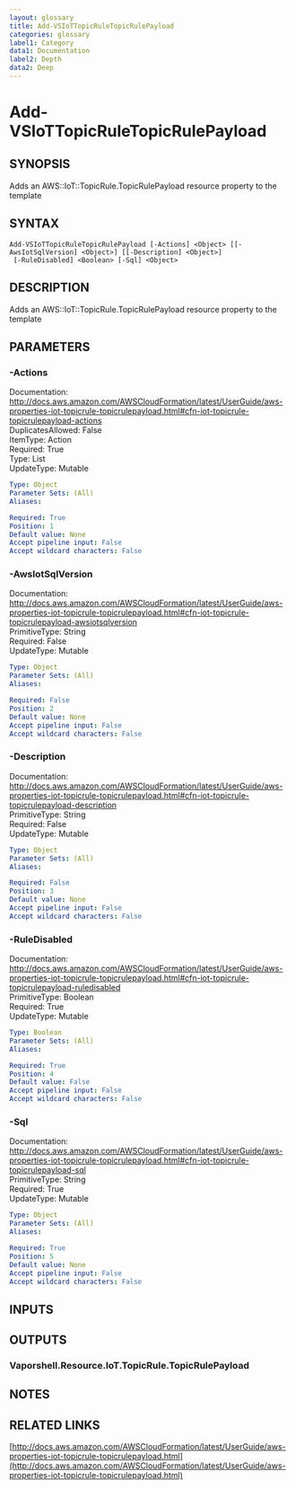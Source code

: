 ```yaml
---
layout: glossary
title: Add-VSIoTTopicRuleTopicRulePayload
categories: glossary
label1: Category
data1: Documentation
label2: Depth
data2: Deep
---
```


# Add-VSIoTTopicRuleTopicRulePayload

## SYNOPSIS
Adds an AWS::IoT::TopicRule.TopicRulePayload resource property to the template

## SYNTAX

```
Add-VSIoTTopicRuleTopicRulePayload [-Actions] <Object> [[-AwsIotSqlVersion] <Object>] [[-Description] <Object>]
 [-RuleDisabled] <Boolean> [-Sql] <Object>
```

## DESCRIPTION
Adds an AWS::IoT::TopicRule.TopicRulePayload resource property to the template

## PARAMETERS

### -Actions
Documentation: http://docs.aws.amazon.com/AWSCloudFormation/latest/UserGuide/aws-properties-iot-topicrule-topicrulepayload.html#cfn-iot-topicrule-topicrulepayload-actions    
DuplicatesAllowed: False    
ItemType: Action    
Required: True    
Type: List    
UpdateType: Mutable

```yaml
Type: Object
Parameter Sets: (All)
Aliases: 

Required: True
Position: 1
Default value: None
Accept pipeline input: False
Accept wildcard characters: False
```

### -AwsIotSqlVersion
Documentation: http://docs.aws.amazon.com/AWSCloudFormation/latest/UserGuide/aws-properties-iot-topicrule-topicrulepayload.html#cfn-iot-topicrule-topicrulepayload-awsiotsqlversion    
PrimitiveType: String    
Required: False    
UpdateType: Mutable

```yaml
Type: Object
Parameter Sets: (All)
Aliases: 

Required: False
Position: 2
Default value: None
Accept pipeline input: False
Accept wildcard characters: False
```

### -Description
Documentation: http://docs.aws.amazon.com/AWSCloudFormation/latest/UserGuide/aws-properties-iot-topicrule-topicrulepayload.html#cfn-iot-topicrule-topicrulepayload-description    
PrimitiveType: String    
Required: False    
UpdateType: Mutable

```yaml
Type: Object
Parameter Sets: (All)
Aliases: 

Required: False
Position: 3
Default value: None
Accept pipeline input: False
Accept wildcard characters: False
```

### -RuleDisabled
Documentation: http://docs.aws.amazon.com/AWSCloudFormation/latest/UserGuide/aws-properties-iot-topicrule-topicrulepayload.html#cfn-iot-topicrule-topicrulepayload-ruledisabled    
PrimitiveType: Boolean    
Required: True    
UpdateType: Mutable

```yaml
Type: Boolean
Parameter Sets: (All)
Aliases: 

Required: True
Position: 4
Default value: False
Accept pipeline input: False
Accept wildcard characters: False
```

### -Sql
Documentation: http://docs.aws.amazon.com/AWSCloudFormation/latest/UserGuide/aws-properties-iot-topicrule-topicrulepayload.html#cfn-iot-topicrule-topicrulepayload-sql    
PrimitiveType: String    
Required: True    
UpdateType: Mutable

```yaml
Type: Object
Parameter Sets: (All)
Aliases: 

Required: True
Position: 5
Default value: None
Accept pipeline input: False
Accept wildcard characters: False
```

## INPUTS

## OUTPUTS

### Vaporshell.Resource.IoT.TopicRule.TopicRulePayload

## NOTES

## RELATED LINKS

[http://docs.aws.amazon.com/AWSCloudFormation/latest/UserGuide/aws-properties-iot-topicrule-topicrulepayload.html](http://docs.aws.amazon.com/AWSCloudFormation/latest/UserGuide/aws-properties-iot-topicrule-topicrulepayload.html)


